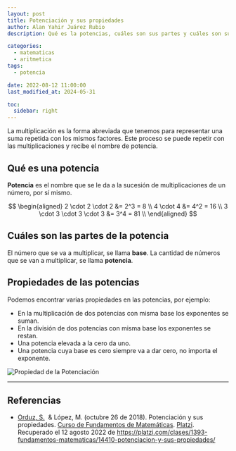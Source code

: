 ```yaml
---
layout: post
title: Potenciación y sus propiedades
author: Alan Yahir Juárez Rubio
description: Qué es la potencias, cuáles son sus partes y cuáles son sus propiedades

categories:
  - matematicas
  - aritmetica
tags:
  - potencia

date: 2022-08-12 11:00:00
last_modified_at: 2024-05-31

toc:
  sidebar: right
---
```


La multiplicación es la forma abreviada que tenemos para representar una suma
repetida con los mismos factores. Este proceso se puede repetir con las
multiplicaciones y recibe el nombre de potencia.

## Qué es una potencia

**Potencia** es el nombre que se le da a la sucesión de multiplicaciones de un
número, por sí mismo.

$$
\begin{aligned}
 2 \cdot 2 \cdot 2 &= 2^3 = 8 \\
 4 \cdot 4 &= 4^2 = 16 \\
 3 \cdot 3 \cdot 3 \cdot 3 &= 3^4 = 81 \\
\end{aligned}
$$

## Cuáles son las partes de la potencia

El número que se va a multiplicar, se llama **base**. La cantidad de números
que se van a multiplicar, se llama **potencia**.

## Propiedades de las potencias

Podemos encontrar varias propiedades en las potencias, por ejemplo:

- En la multiplicación de dos potencias con misma base los exponentes se suman.
- En la división de dos potencias con misma base los exponentes se restan.
- Una potencia elevada a la cero da uno.
- Una potencia cuya base es cero siempre va a dar cero, no importa el exponente.

![Propiedad de la Potenciación](https://static.platzi.com/media/user_upload/Tabla_potencias-e6cb53a2-eba7-4bba-8762-c7ec7f75794e.jpg)

<div style = "page-break-after: always;"></div>

---

## Referencias

- [Orduz, S.](https://platzi.com/profesores/sergio-orduz-240/)
   & López, M.
  (octubre 26 de 2018).
  Potenciación y sus propiedades.
  [Curso de Fundamentos de Matemáticas](https://platzi.com/cursos/fundamentos-matematicas/).
  [Platzi](https://platzi.com/).
  Recuperado el 12 agosto 2022 de
  <https://platzi.com/clases/1393-fundamentos-matematicas/14410-potenciacion-y-sus-propiedades/>
